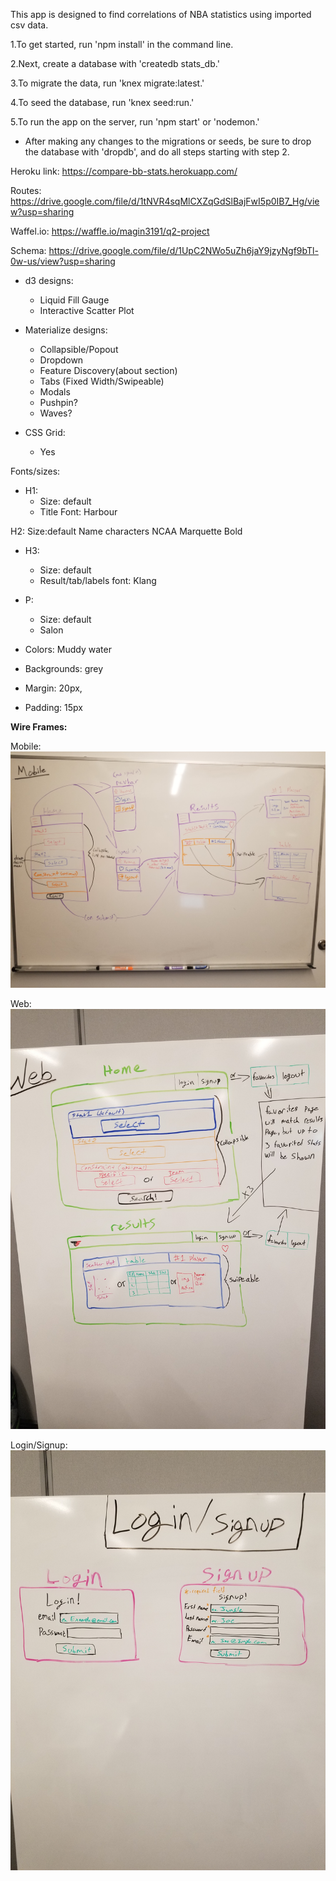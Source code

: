 This app is designed to find correlations of NBA statistics using imported csv data.


1.To get started, run 'npm install' in the command line.

2.Next, create a database with 'createdb stats_db.'

3.To migrate the data, run 'knex migrate:latest.'

4.To seed the database, run 'knex seed:run.'

5.To run the app on the server, run 'npm start' or 'nodemon.'

* After making any changes to the migrations or seeds, be sure to drop the database with 'dropdb', and do all steps starting with step 2.



Heroku link: https://compare-bb-stats.herokuapp.com/

Routes: https://drive.google.com/file/d/1tNVR4sqMlCXZqGdSlBajFwI5p0IB7_Hg/view?usp=sharing

Waffel.io: https://waffle.io/magin3191/q2-project

Schema: https://drive.google.com/file/d/1UpC2NWo5uZh6jaY9jzyNgf9bTl-0w-us/view?usp=sharing

* d3 designs:
  - Liquid Fill Gauge
  - Interactive Scatter Plot

* Materialize designs:
  - Collapsible/Popout
  - Dropdown
  - Feature Discovery(about section)
  - Tabs (Fixed Width/Swipeable)
  - Modals
  - Pushpin?
  - Waves?

* CSS Grid:
  - Yes

Fonts/sizes:

* H1:
  - Size: default
  - Title Font: Harbour


H2:
Size:default
Name characters
NCAA Marquette Bold



* H3:
  - Size: default
  - Result/tab/labels font: Klang

* P:
  - Size: default
  - Salon

* Colors: Muddy water
* Backgrounds: grey

* Margin: 20px,
* Padding: 15px

**Wire Frames:**

Mobile:
![Alt text](public/img/mobileWireFrame.jpg)

Web:
![Alt text](public/img/webWireFrame.jpg)

Login/Signup:
![Alt text](public/img/modalsWireFrame.jpg)
